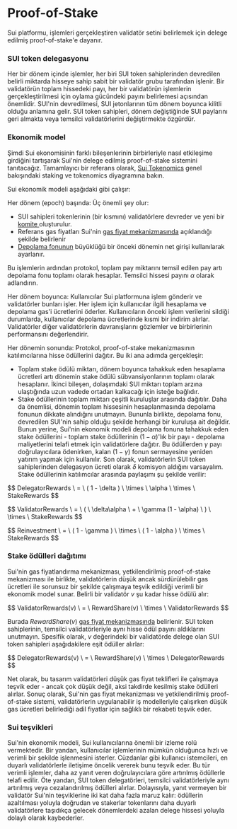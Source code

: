 # Proof-of-Stake

Sui platformu, işlemleri gerçekleştiren validatör setini belirlemek için delege edilmiş proof-of-stake'e dayanır.

### SUI token delegasyonu <a href="#sui-token-delegation" id="sui-token-delegation"></a>

Her bir dönem içinde işlemler, her biri SUI token sahiplerinden devredilen belirli miktarda hisseye sahip sabit bir validatör grubu tarafından işlenir. Bir validatörün toplam hissedeki payı, her bir validatörün işlemlerin gerçekleştirilmesi için oylama gücündeki payını belirlemesi açısından önemlidir. SUI'nin devredilmesi, SUI jetonlarının tüm dönem boyunca kilitli olduğu anlamına gelir. SUI token sahipleri, dönem değiştiğinde SUI paylarını geri almakta veya temsilci validatörlerini değiştirmekte özgürdür.

### Ekonomik model <a href="#economic-model" id="economic-model"></a>

Şimdi Sui ekonomisinin farklı bileşenlerinin birbirleriyle nasıl etkileşime girdiğini tartışarak Sui'nin delege edilmiş proof-of-stake sistemini tanıtacağız. Tamamlayıcı bir referans olarak, [Sui Tokenomics](https://docs.sui.io/devnet/build) genel bakışındaki staking ve tokenomics diyagramına bakın.

Sui ekonomik modeli aşağıdaki gibi çalışır:

Her dönem (epoch) başında: Üç önemli şey olur:

* SUI sahipleri tokenlerinin (bir kısmını) validatörlere devreder ve yeni bir [komite ](https://docs.sui.io/devnet/learn/architecture/validators#committees)oluşturulur.
* Referans gas fiyatları Sui'nin [gas fiyat mekanizmasında](https://docs.sui.io/devnet/learn/tokenomics/gas-pricing) açıklandığı şekilde belirlenir
* [Depolama fonunun](https://docs.sui.io/devnet/learn/tokenomics/storage-fund) büyüklüğü bir önceki dönemin net girişi kullanılarak ayarlanır.

Bu işlemlerin ardından protokol, toplam pay miktarını temsil edilen pay artı depolama fonu toplamı olarak hesaplar. Temsilci hissesi payını $\alpha$ olarak adlandırın.

Her dönem boyunca: Kullanıcılar Sui platformuna işlem gönderir ve validatörler bunları işler. Her işlem için kullanıcılar ilgili hesaplama ve depolama gas'i ücretlerini öderler. Kullanıcıların önceki işlem verilerini sildiği durumlarda, kullanıcılar depolama ücretlerinde kısmi bir indirim alırlar. Validatörler diğer validatörlerin davranışlarını gözlemler ve birbirlerinin performansını değerlendirir.

Her dönemin sonunda: Protokol, proof-of-stake mekanizmasının katılımcılarına hisse ödüllerini dağıtır. Bu iki ana adımda gerçekleşir:

* Toplam stake ödülü miktarı, dönem boyunca tahakkuk eden hesaplama ücretleri artı dönemin stake ödülü sübvansiyonlarının toplamı olarak hesaplanır. İkinci bileşen, dolaşımdaki SUI miktarı toplam arzına ulaştığında uzun vadede ortadan kalkacağı için isteğe bağlıdır.
* Stake ödüllerinin toplam miktarı çeşitli kuruluşlar arasında dağıtılır. Daha da önemlisi, dönemin toplam hissesinin hesaplanmasında depolama fonunun dikkate alındığını unutmayın. Bununla birlikte, depolama fonu, devredilen SUI'nin sahip olduğu şekilde herhangi bir kuruluşa ait değildir. Bunun yerine, Sui'nin ekonomik modeli depolama fonuna tahakkuk eden stake ödüllerini - toplam stake ödüllerinin $(1-\alpha)$'lık bir payı - depolama maliyetlerini telafi etmek için validatörlere dağıtır. Bu ödüllerden $\gamma$ payı doğrulayıcılara ödenirken, kalan $(1-\gamma)$ fonun sermayesine yeniden yatırım yapmak için kullanılır. Son olarak, validatörlerin SUI token sahiplerinden delegasyon ücreti olarak $\delta%$ komisyon aldığını varsayalım. Stake ödüllerinin katılımcılar arasında paylaşımı şu şekilde verilir:

\$$ DelegatorRewards \ = \ ( 1 - \delta ) \ \times \ \alpha \ \times \ StakeRewards \$$

\$$ ValidatorRewards \ = \ ( \ \delta\alpha \ + \ \gamma (1 - \alpha) \ ) \ \times \ StakeRewards \$$

\$$ Reinvestment \ = \ ( 1 - \gamma ) \ \times \ ( 1 - \alpha ) \ \times \ StakeRewards \$$

### Stake ödülleri dağıtımı <a href="#stake-reward-distribution" id="stake-reward-distribution"></a>

Sui'nin gas fiyatlandırma mekanizması, yetkilendirilmiş proof-of-stake mekanizması ile birlikte, validatörlerin düşük ancak sürdürülebilir gas ücretleri ile sorunsuz bir şekilde çalışmaya teşvik edildiği verimli bir ekonomik model sunar. Belirli bir validatör $v$ şu kadar hisse ödülü alır:

\$$ ValidatorRewards(v) \ = \ RewardShare(v) \ \times \ ValidatorRewards \$$

Burada $RewardShare(v)$ [gas fiyat mekanizmasında](https://docs.sui.io/devnet/learn/tokenomics/gas-pricing) belirlenir. SUI token sahiplerinin, temsilci validatörleriyle aynı hisse ödül payını aldıklarını unutmayın. Spesifik olarak, $v$ değerindeki bir validatörde delege olan SUI token sahipleri aşağıdakilere eşit ödüller alırlar:

\$$ DelegatorRewards(v) \ = \ RewardShare(v) \ \times \ DelegatorRewards \$$

Net olarak, bu tasarım validatörleri düşük gas fiyat teklifleri ile çalışmaya teşvik eder - ancak çok düşük değil, aksi takdirde kesilmiş stake ödülleri alırlar. Sonuç olarak, Sui'nin gas fiyat mekanizması ve yetkilendirilmiş proof-of-stake sistemi, validatörlerin uygulanabilir iş modelleriyle çalışırken düşük gas ücretleri belirlediği adil fiyatlar için sağlıklı bir rekabeti teşvik eder.

### Sui teşvikleri <a href="#sui-incentives" id="sui-incentives"></a>

Sui'nin ekonomik modeli, Sui kullanıcılarına önemli bir izleme rolü vermektedir. Bir yandan, kullanıcılar işlemlerinin mümkün olduğunca hızlı ve verimli bir şekilde işlenmesini isterler. Cüzdanlar gibi kullanıcı istemcileri, en duyarlı validatörlerle iletişime öncelik vererek bunu teşvik eder. Bu tür verimli işlemler, daha az yanıt veren doğrulayıcılara göre artırılmış ödüllerle telafi edilir. Öte yandan, SUI token delegatörleri, temsilci validatörleriyle aynı artırılmış veya cezalandırılmış ödülleri alırlar. Dolayısıyla, yanıt vermeyen bir validatör Sui'nin teşviklerine iki kat daha fazla maruz kalır: ödüllerin azaltılması yoluyla doğrudan ve stakerlar tokenlarını daha duyarlı validatörlere taşıdıkça gelecek dönemlerdeki azalan delege hissesi yoluyla dolaylı olarak kaybederler.
